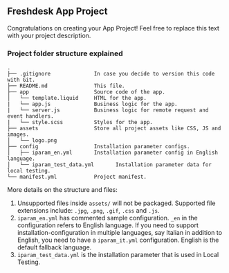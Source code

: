 ## Freshdesk App Project

Congratulations on creating your App Project! Feel free to replace this text with your project description.

### Project folder structure explained

    .
    ├── .gitignore              In case you decide to version this code with Git.
    ├── README.md               This file.
    ├── app                     Source code of the app.
    │   └── template.liquid     HTML for the app.
    |   └── app.js              Business logic for the app.
    |   └── server.js           Business logic for remote request and event handlers.
    |   └── style.scss          Styles for the app.
    ├── assets                  Store all project assets like CSS, JS and images.
    │   └── logo.png
    ├── config                  Installation parameter configs.
    │   ├── iparam_en.yml       Installation parameter config in English language.
    │   └── iparam_test_data.yml       Installation parameter data for local testing.
    └── manifest.yml            Project manifest.

More details on the structure and files:

1. Unsupported files inside `assets/` will not be packaged. Supported file extensions include: `.jpg`, `.png`, `.gif`, `.css` and `.js`.
2. `iparam_en.yml` has commented sample configuration. `_en` in the configuration refers to English language. If you need to support installation-configuration in multiple languages, say Italian in addition to English, you need to have a `iparam_it.yml` configuration. English is the default fallback language.
3. `iparam_test_data.yml` is the installation parameter that is used in Local Testing.
